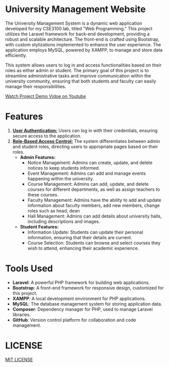 # University Management Website

The University Management System is a dynamic web application developed for my CSE3100 lab, titled "Web Programming." This project utilizes the Laravel framework for back-end development, providing a robust and scalable architecture. The front-end is crafted using Bootstrap, with custom stylizations implemented to enhance the user experience. The application employs MySQL, powered by XAMPP, to manage and store data efficiently.

This system allows users to log in and access functionalities based on their roles as either admin or student. The primary goal of this project is to streamline administrative tasks and improve communication within the university community, ensuring that both students and faculty can easily manage their responsibilities.

[Watch Project Demo Vidoe on Youtube](https://youtu.be/IlTU8NBjhkI)

# Features
1. **<u>User Authentication:</u>** Users can log in with their credentials, ensuring secure access to the application.
2. **<u>Role-Based Access Control:</u>** The system differentiates between admin and student roles, directing users to appropriate pages based on their roles.
    * **Admin Features:**
        * Notice Management: Admins can create, update, and delete notices to keep students informed.
        * Event Management: Admins can add and manage events happening within the university.
        * Course Management: Admins can add, update, and delete courses for different departments, as well as assign teachers to these courses.
        * Faculty Management: Admins have the ability to add and update information about faculty members, add new members, change roles such as head, dean
        * Hall Management: Admins can add details about university halls, including descriptions and images.
    * **Student Features:**
        * Information Update: Students can update their personal information, ensuring that their details are current.
        * Course Selection: Students can browse and select courses they wish to attend, enhancing their academic experience.


# Tools Used
- **Laravel**: A powerful PHP framework for building web applications.
- **Bootstrap**: A front-end framework for responsive design, customized for this project.
- **XAMPP**: A local development environment for PHP applications.
- **MySQL**: The database management system for storing application data.
- **Composer**: Dependency manager for PHP, used to manage Laravel libraries.
- **GitHub**: Version control platform for collaboration and code management.

# LICENSE

[MIT LICENSE](LICENSE)
